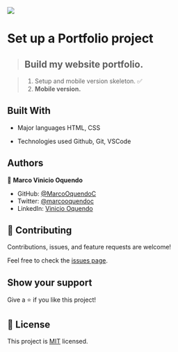 ![](https://img.shields.io/badge/Microverse-blueviolet)

# Set up a Portfolio project

> ## Build my website portfolio.

> 1. Setup and mobile version skeleton. ✅
> 2. **Mobile version.** 

## Built With

- Major languages
	HTML, CSS

- Technologies used
	Github, Git, VSCode

## Authors

👤 **Marco Vinicio Oquendo**

- GitHub: [@MarcoOquendoC](https://github.com/MarcoOquendoC)
- Twitter: [@marcooquendoc](https://twitter.com/marcooquendoc)
- LinkedIn: [Vinicio Oquendo](https://www.linkedin.com/in/vinicio-oquendo-4a289156/)


## 🤝 Contributing

Contributions, issues, and feature requests are welcome!

Feel free to check the [issues page](../../issues/).

## Show your support

Give a ⭐️ if you like this project!

## 📝 License

This project is [MIT](/MIT.md) licensed.
